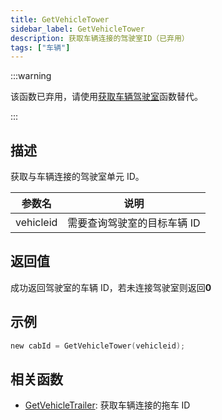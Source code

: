 ```yaml
---
title: GetVehicleTower
sidebar_label: GetVehicleTower
description: 获取车辆连接的驾驶室ID（已弃用）
tags: ["车辆"]
---
```


:::warning

该函数已弃用，请使用[获取车辆驾驶室](GetVehicleCab)函数替代。

:::

## 描述

获取与车辆连接的驾驶室单元 ID。

| 参数名    | 说明                        |
| --------- | --------------------------- |
| vehicleid | 需要查询驾驶室的目标车辆 ID |

## 返回值

成功返回驾驶室的车辆 ID，若未连接驾驶室则返回**0**

## 示例

```c
new cabId = GetVehicleTower(vehicleid);
```

## 相关函数

- [GetVehicleTrailer](GetVehicleTrailer): 获取车辆连接的拖车 ID
